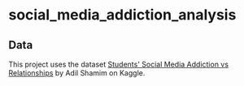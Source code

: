# social_media_addiction_analysis



## Data

This project uses the dataset [Students' Social Media Addiction vs Relationships](https://www.kaggle.com/datasets/adilshamim8/social-media-addiction-vs-relationships) by Adil Shamim on Kaggle.
